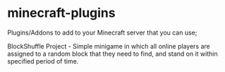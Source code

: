 # minecraft-plugins
Plugins/Addons to add to your Minecraft server that you can use;

BlockShuffle Project - Simple minigame in which all online players are assigned to a random block that they need to find, and stand on it within specified period of time.
